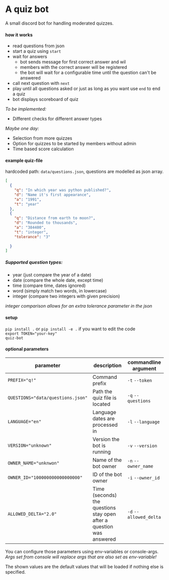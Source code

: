 # A quiz bot 
A small discord bot for handling moderated quizzes.  

#### how it works
* read questions from json
* start a quiz using `start`
* wait for answers
    - bot sends message for first correct answer and wil
    - members with the correct answer will be registered
    - the bot will wait for a configurable time until the question can't be answered
* call next question with `next`
* play until all questions asked or just as long as you want use `end` to end a quiz
* bot displays scoreboard of quiz

_To be implemented:_
* Different checks for different answer types

_Maybe one day:_
* Selection from more quizzes  
* Option for quizzes to be started by members without admin
* Time based score calculation

#### example quiz-file
hardcoded path: `data/questions.json`, questions are modelled as json array.
```json
[
  {
    "q": "In which year was python published?", 
    "d": "Name it's first appearance",
    "a": "1991",
    "t": "year"
  },
  {
    "q": "Distance from earth to moon?",
    "d": "Rounded to thousands",
    "a": "384400",
    "t": "integer",
    "tolerance": "3"
    
  }
]
```
##### Supported question types:
* year (just compare the year of a date)
* date (compare the whole date, except time)
* time (compare time, dates ignored)
* word (simply match two words, in lowercase)
* integer (compare two integers with given precision)

_integer comparison allows for an extra tolerance parameter in the json_
    

#### setup
`pip install .` or `pip install -e .` if you want to edit the code  
`export TOKEN="your-key"`  
`quiz-bot`

#### optional parameters
| parameter |  description | commandline argument |  
| ------ |  ------ |  ------ |
| `PREFIX="q!"`  | Command prefix | `-t` `--token` |
| `QUESTIONS="data/questions.json"`  | Path the quiz file is located | `-q` `--questions` |
| `LANGUAGE="en"`  | Language dates are processed in | `-l` `--language` |
| `VERSION="unknown"` | Version the bot is running | `-v` `--version` |
| `OWNER_NAME="unknwon"` | Name of the bot owner | `-n` `--owner_name` |
| `OWNER_ID="100000000000000000"` | ID of the bot owner | `-i` `--owner_id` |
| `ALLOWED_DELTA="2.0"`| Time (seconds) the questions stay open after a question was answered | `-d` `--allowed_delta` |  

You can configure those parameters using env-variables or console-args.  
*Args set from console will replace args that are also set as env-variable!*

The shown values are the default values that will be loaded if nothing else is specified.
